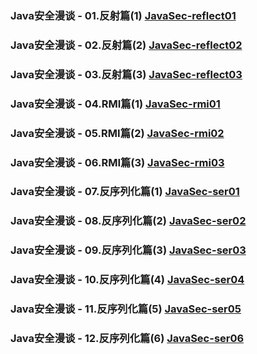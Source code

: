 ### Java安全漫谈 - 01.反射篇(1)  [JavaSec-reflect01](https://github.com/decrypt0n/JavaSec-reflect01)
### Java安全漫谈 - 02.反射篇(2)  [JavaSec-reflect02](https://github.com/decrypt0n/JavaSec-reflect02)
### Java安全漫谈 - 03.反射篇(3)  [JavaSec-reflect03](https://github.com/decrypt0n/JavaSec-reflect03)
### Java安全漫谈 - 04.RMI篇(1)  [JavaSec-rmi01](https://github.com/decrypt0n/JavaSec-rmi01)
### Java安全漫谈 - 05.RMI篇(2)  [JavaSec-rmi02](https://github.com/decrypt0n/JavaSec-rmi02)
### Java安全漫谈 - 06.RMI篇(3)  [JavaSec-rmi03](https://github.com/decrypt0n/JavaSec-rmi03)
### Java安全漫谈 - 07.反序列化篇(1)  [JavaSec-ser01](https://github.com/decrypt0n/JavaSec-ser01)
### Java安全漫谈 - 08.反序列化篇(2)  [JavaSec-ser02](https://github.com/decrypt0n/JavaSec-ser02)
### Java安全漫谈 - 09.反序列化篇(3)  [JavaSec-ser03](https://github.com/decrypt0n/JavaSec-ser03)
### Java安全漫谈 - 10.反序列化篇(4)  [JavaSec-ser04](https://github.com/decrypt0n/JavaSec-ser04)
### Java安全漫谈 - 11.反序列化篇(5)  [JavaSec-ser05](https://github.com/decrypt0n/JavaSec-ser05)
### Java安全漫谈 - 12.反序列化篇(6)  [JavaSec-ser06](https://github.com/decrypt0n/JavaSec-ser06)
